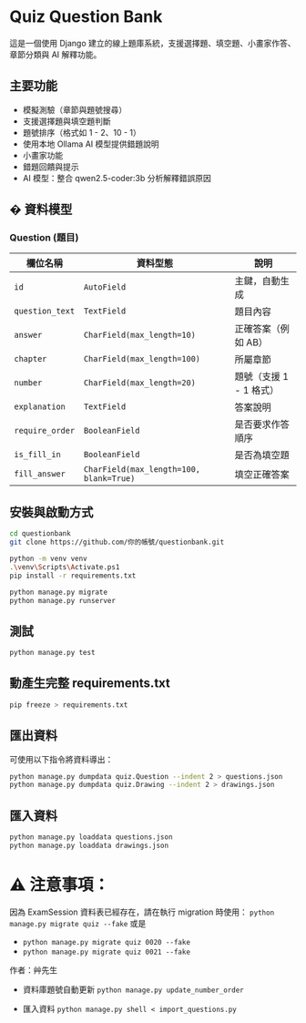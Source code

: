 # Quiz Question Bank

這是一個使用 Django 建立的線上題庫系統，支援選擇題、填空題、小畫家作答、章節分類與 AI 解釋功能。

## 主要功能

- 模擬測驗（章節與題號搜尋）
- 支援選擇題與填空題判斷
- 題號排序（格式如 1 - 2、10 - 1）
- 使用本地 Ollama AI 模型提供錯題說明
- 小畫家功能
- 錯題回饋與提示
- AI 模型：整合 qwen2.5-coder:3b 分析解釋錯誤原因

## � 資料模型

### Question (題目)

| 欄位名稱        | 資料型態                                | 說明                    |
| --------------- | --------------------------------------- | ----------------------- |
| `id`            | `AutoField`                             | 主鍵，自動生成          |
| `question_text` | `TextField`                             | 題目內容                |
| `answer`        | `CharField(max_length=10)`              | 正確答案（例如 AB）     |
| `chapter`       | `CharField(max_length=100)`             | 所屬章節                |
| `number`        | `CharField(max_length=20)`              | 題號（支援 1 - 1 格式） |
| `explanation`   | `TextField`                             | 答案說明                |
| `require_order` | `BooleanField`                          | 是否要求作答順序        |
| `is_fill_in`    | `BooleanField`                          | 是否為填空題            |
| `fill_answer`   | `CharField(max_length=100, blank=True)` | 填空正確答案            |

## 安裝與啟動方式

```bash
cd questionbank
git clone https://github.com/你的帳號/questionbank.git

python -m venv venv
.\venv\Scripts\Activate.ps1
pip install -r requirements.txt

python manage.py migrate
python manage.py runserver
```

## 測試

```bash
python manage.py test
```

## 動產生完整 requirements.txt

```bash
pip freeze > requirements.txt
```

## 匯出資料

可使用以下指令將資料導出：

```bash
python manage.py dumpdata quiz.Question --indent 2 > questions.json
python manage.py dumpdata quiz.Drawing --indent 2 > drawings.json
```

## 匯入資料

```bash
python manage.py loaddata questions.json
python manage.py loaddata drawings.json
```

# ⚠️ 注意事項：

因為 ExamSession 資料表已經存在，請在執行 migration 時使用：
`python manage.py migrate quiz --fake`
或是

- `python manage.py migrate quiz 0020 --fake`
- `python manage.py migrate quiz 0021 --fake`

作者：艸先生

- 資料庫題號自動更新
  `python manage.py update_number_order`

- 匯入資料
  `python manage.py shell < import_questions.py`
